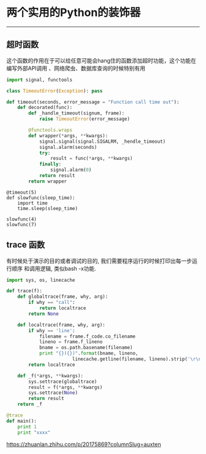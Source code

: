 # 两个实用的Python的装饰器
---

## 超时函数
这个函数的作用在于可以给任意可能会hang住的函数添加超时功能，这个功能在编写外部API调用 、网络爬虫、数据库查询的时候特别有用
```python
import signal, functools

class TimeoutError(Exception): pass

def timeout(seconds, error_message = "Function call time out"):
    def decorated(func):
        def _handle_timeout(signum, frame):
            raise TimeoutError(error_message)

        @functools.wraps
        def wrapper(*args, **kwargs):
            signal.signal(signal.SIGALRM, _hendle_timeout)
            signal.alarm(seconds)
            try:
                result = func(*args, **kwargs)
            finally:
                signal.alarm(0)
            return result
        return wrapper
```

```
@timeout(5)
def slowfunc(sleep_time):
    import time
    time.sleep(sleep_time)

slowfunc(4)
slowfunc(7)
```

## trace 函数
有时候处于演示的目的或者调试的目的, 我们需要程序运行的时候打印出每一步运行顺序 和调用逻辑, 类似bash -x功能.

```python
import sys, os, linecache

def trace(f):
    def globaltrace(frame, why, arg):
        if why == "call":
            return localtrace
        return None

    def localtrace(frame, why, arg):
        if why == 'line':
            filename = frame.f_code.co_filename
            lineno = frame.f_lineno
            bname = os.path.basename(filename)
            print "{}({})".format(bname, lineno,
                        linecache.getline(filename, lineno).strip('\r\n'))
        return localtrace

    def _f(*args, **kwargs):
        sys.settrace(globaltrace)
        result = f(*args, **kwargs)
        sys.settrace(None)
        return result
    return _f

@trace
def main():
    print 1
    print "xxxx"
```


https://zhuanlan.zhihu.com/p/20175869?columnSlug=auxten
